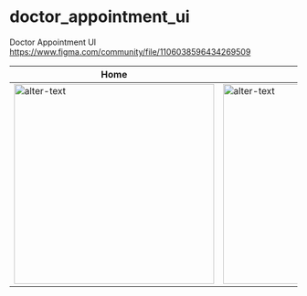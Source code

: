 # doctor_appointment_ui

Doctor Appointment UI  
https://www.figma.com/community/file/1106038596434269509

| Home                                                                                                                                                                                                                                         | Schedule                                                                                                                                                                                                                                         |
| -------------------------------------------------------------------------------------------------------------------------------------------------------------------------------------------------------------------------------------------- | ------------------------------------------------------------------------------------------------------------------------------------------------------------------------------------------------------------------------------------------------ |
| <image src="https://github.com/indratrisnar/doctor_appointment_ui/raw/master/screenshot/home.png" caption="" alt="alter-text" height="" width="350" position="center" command="fill" option="q100" class="img-fluid" title=""  webp="false"> | <image src="https://github.com/indratrisnar/doctor_appointment_ui/raw/master/screenshot/schedule.png" caption="" alt="alter-text" height="" width="350" position="center" command="fill" option="q100" class="img-fluid" title=""  webp="false"> |
